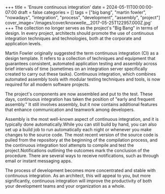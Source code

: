 +++
title = 'Ensure continuous integration'
date = 2024-05-11T00:00:00-07:00
draft = false
categories = []
tags = ["big bang", "martin fowler", "nowadays", "integration", "process", "development", "assembly", "project"]
cover_image='/images/cover/knoxwelle__2017-05-25T122957.000Z.jpg'
+++
The collection no longer serves as the project's "Big Bang" in terms of design. In every project, architects should promote the use of continuous integration techniques and technologies, both at the corporate and application levels.

Martin Fowler originally suggested the term continuous integration (CI) as a design template. It refers to a collection of techniques and equipment that guarantees consistent, automated application testing and assembly across brief intervals of time (sometimes on an integration server specifically created to carry out these tasks). Continuous integration, which combines automated assembly tools with modular testing techniques and tools, is now required for all modern software projects.

The project's components are now assembled and put to the test. These days, continuous integration has taken the position of "early and frequent assembly." It still involves assembly, but it now contains additional features that enhance communication and teamwork among developers.

Assembly is the most well-known aspect of continuous integration, and it is typically done automatically.While you can still build by hand, you can also set up a build job to run automatically each night or whenever you make changes to the source code. The most recent version of the source code is pulled from the repository at the beginning of the compilation process, and the continuous integration tool attempts to compile and test the project.Notifications outlining the outcomes mark the conclusion of the procedure. There are several ways to receive notifications, such as through email or instant messaging apps.

The process of development becomes more concentrated and stable with continuous integration. As an architect, this will appeal to you, but more significantly, continuous integration will improve the productivity of both your development teams and your organization as a whole.